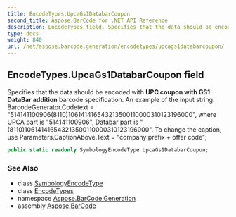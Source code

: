 ```yaml
---
title: EncodeTypes.UpcaGs1DatabarCoupon
second_title: Aspose.BarCode for .NET API Reference
description: EncodeTypes field. Specifies that the data should be encoded with UPC coupon with GS1 DataBar addition barcode specification. An example of the input string BarcodeGenerator.Codetext  5141411009068110106141416543213500110000310123196000 where UPCA part is 514141100906 Databar part is 8110106141416543213500110000310123196000. To change the caption use Parameters.CaptionAbove.Text  company prefix  offer code
type: docs
weight: 840
url: /net/aspose.barcode.generation/encodetypes/upcags1databarcoupon/
---
```

## EncodeTypes.UpcaGs1DatabarCoupon field

Specifies that the data should be encoded with **UPC coupon with GS1 DataBar addition** barcode specification. An example of the input string: BarcodeGenerator.Codetext = "514141100906(8110)106141416543213500110000310123196000", where UPCA part is "514141100906", Databar part is "(8110)106141416543213500110000310123196000". To change the caption, use Parameters.CaptionAbove.Text = "company prefix + offer code";

```csharp
public static readonly SymbologyEncodeType UpcaGs1DatabarCoupon;
```

### See Also

* class [SymbologyEncodeType](../../symbologyencodetype/)
* class [EncodeTypes](../)
* namespace [Aspose.BarCode.Generation](../../encodetypes/)
* assembly [Aspose.BarCode](../../../)


